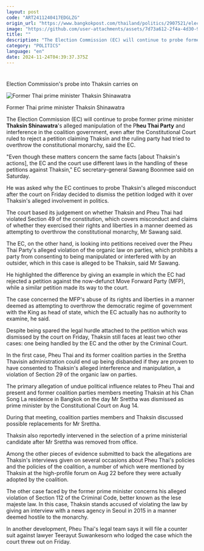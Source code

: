 ```yaml
---
layout: post
code: "ART2411240417EDGLZG"
origin_url: "https://www.bangkokpost.com/thailand/politics/2907521/election-commissions-probe-into-thaksin-carries-on"
image: "https://github.com/user-attachments/assets/7d73a612-2f4a-4d30-9bc4-2882e85d7e4c"
title: ""
description: "The Election Commission (EC) will continue to probe former prime minister  Thaksin Shinawatra "
category: "POLITICS"
language: "en"
date: 2024-11-24T04:39:37.375Z
---
```


# 

Election Commission's probe into Thaksin carries on

![Former Thai prime minister Thaksin Shinawatra](https://github.com/user-attachments/assets/6727c0be-c87e-442f-a82e-15427369dcb3)

Former Thai prime minister Thaksin Shinawatra

The Election Commission (EC) will continue to probe former prime minister **Thaksin Shinawatra**'s alleged manipulation of the P**heu Thai Party** and interference in the coalition government, even after the Constitutional Court ruled to reject a petition claiming Thaksin and the ruling party had tried to overthrow the constitutional monarchy, said the EC.

"Even though these matters concern the same facts \[about Thaksin's actions\], the EC and the court use different laws in the handling of these petitions against Thaksin," EC secretary-general Sawang Boonmee said on Saturday.

He was asked why the EC continues to probe Thaksin's alleged misconduct after the court on Friday decided to dismiss the petition lodged with it over Thaksin's alleged involvement in politics.

The court based its judgement on whether Thaksin and Pheu Thai had violated Section 49 of the constitution, which covers misconduct and claims of whether they exercised their rights and liberties in a manner deemed as attempting to overthrow the constitutional monarchy, Mr Sawang said.

The EC, on the other hand, is looking into petitions received over the Pheu Thai Party's alleged violation of the organic law on parties, which prohibits a party from consenting to being manipulated or interfered with by an outsider, which in this case is alleged to be Thaksin, said Mr Sawang.

He highlighted the difference by giving an example in which the EC had rejected a petition against the now-defunct Move Forward Party (MFP), while a similar petition made its way to the court.

The case concerned the MFP's abuse of its rights and liberties in a manner deemed as attempting to overthrow the democratic regime of government with the King as head of state, which the EC actually has no authority to examine, he said.

Despite being spared the legal hurdle attached to the petition which was dismissed by the court on Friday, Thaksin still faces at least two other cases: one being handled by the EC and the other by the Criminal Court.

In the first case, Pheu Thai and its former coalition parties in the Srettha Thavisin administration could end up being disbanded if they are proven to have consented to Thaksin's alleged interference and manipulation, a violation of Section 29 of the organic law on parties.

The primary allegation of undue political influence relates to Pheu Thai and present and former coalition parties members meeting Thaksin at his Chan Song La residence in Bangkok on the day Mr Srettha was dismissed as prime minister by the Constitutional Court on Aug 14.

During that meeting, coalition parties members and Thaksin discussed possible replacements for Mr Srettha.

Thaksin also reportedly intervened in the selection of a prime ministerial candidate after Mr Srettha was removed from office.

Among the other pieces of evidence submitted to back the allegations are Thaksin's interviews given on several occasions about Pheu Thai's policies and the policies of the coalition, a number of which were mentioned by Thaksin at the high-profile forum on Aug 22 before they were actually adopted by the coalition.

The other case faced by the former prime minister concerns his alleged violation of Section 112 of the Criminal Code, better known as the lese majeste law. In this case, Thaksin stands accused of violating the law by giving an interview with a news agency in Seoul in 2015 in a manner deemed hostile to the monarchy.

In another development, Pheu Thai's legal team says it will file a counter suit against lawyer Teerayut Suwankesorn who lodged the case which the court threw out on Friday.